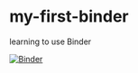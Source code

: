 # my-first-binder
learning to use Binder

[![Binder](https://mybinder.org/badge_logo.svg)](https://mybinder.org/v2/gh/mugyenyij/my-first-binder/HEAD)
